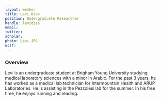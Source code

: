 ```yaml
---
layout: member
title: Levi Dias
position: Undergraduate Researcher
handle: levidias
email: 
twitter: 
scholar: 
photo: Levi.JPG
ucsf: 
---
```


### Overview

Levi is an undergraduate student at Brigham Young University studying medical laboratory sciences with a minor in Arabic. For the past 3 years, he has worked as a medical lab technician for Intermountain Health and ARUP Laboratories. He is assisting in the Pezzolesi lab for the summer.
In his free time, he enjoys running and reading.
